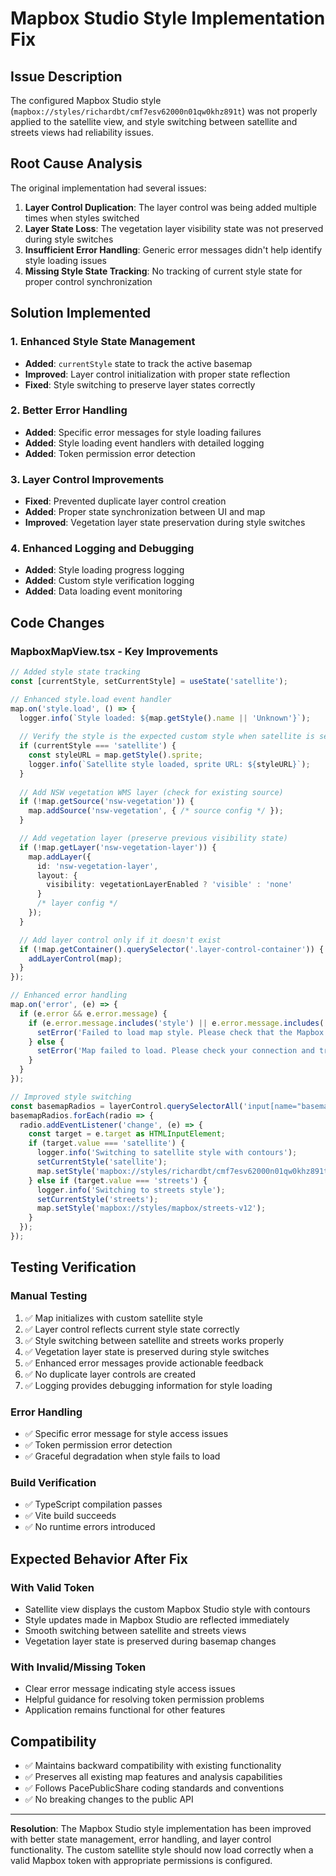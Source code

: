 # Mapbox Studio Style Implementation Fix

## Issue Description
The configured Mapbox Studio style (`mapbox://styles/richardbt/cmf7esv62000n01qw0khz891t`) was not properly applied to the satellite view, and style switching between satellite and streets views had reliability issues.

## Root Cause Analysis
The original implementation had several issues:

1. **Layer Control Duplication**: The layer control was being added multiple times when styles switched
2. **Layer State Loss**: The vegetation layer visibility state was not preserved during style switches  
3. **Insufficient Error Handling**: Generic error messages didn't help identify style loading issues
4. **Missing Style State Tracking**: No tracking of current style state for proper control synchronization

## Solution Implemented

### 1. Enhanced Style State Management
- **Added**: `currentStyle` state to track the active basemap
- **Improved**: Layer control initialization with proper state reflection
- **Fixed**: Style switching to preserve layer states correctly

### 2. Better Error Handling  
- **Added**: Specific error messages for style loading failures
- **Added**: Style loading event handlers with detailed logging
- **Added**: Token permission error detection

### 3. Layer Control Improvements
- **Fixed**: Prevented duplicate layer control creation
- **Added**: Proper state synchronization between UI and map
- **Improved**: Vegetation layer state preservation during style switches

### 4. Enhanced Logging and Debugging
- **Added**: Style loading progress logging
- **Added**: Custom style verification logging
- **Added**: Data loading event monitoring

## Code Changes

### MapboxMapView.tsx - Key Improvements

```typescript
// Added style state tracking
const [currentStyle, setCurrentStyle] = useState('satellite');

// Enhanced style.load event handler
map.on('style.load', () => {
  logger.info(`Style loaded: ${map.getStyle().name || 'Unknown'}`);
  
  // Verify the style is the expected custom style when satellite is selected
  if (currentStyle === 'satellite') {
    const styleURL = map.getStyle().sprite;
    logger.info(`Satellite style loaded, sprite URL: ${styleURL}`);
  }
  
  // Add NSW vegetation WMS layer (check for existing source)
  if (!map.getSource('nsw-vegetation')) {
    map.addSource('nsw-vegetation', { /* source config */ });
  }

  // Add vegetation layer (preserve previous visibility state)
  if (!map.getLayer('nsw-vegetation-layer')) {
    map.addLayer({
      id: 'nsw-vegetation-layer',
      layout: {
        visibility: vegetationLayerEnabled ? 'visible' : 'none'
      }
      /* layer config */
    });
  }

  // Add layer control only if it doesn't exist
  if (!map.getContainer().querySelector('.layer-control-container')) {
    addLayerControl(map);
  }
});

// Enhanced error handling
map.on('error', (e) => {
  if (e.error && e.error.message) {
    if (e.error.message.includes('style') || e.error.message.includes('unauthorized')) {
      setError('Failed to load map style. Please check that the Mapbox style URL is accessible and the token has proper permissions.');
    } else {
      setError('Map failed to load. Please check your connection and try again.');
    }
  }
});

// Improved style switching
const basemapRadios = layerControl.querySelectorAll('input[name="basemap"]');
basemapRadios.forEach(radio => {
  radio.addEventListener('change', (e) => {
    const target = e.target as HTMLInputElement;
    if (target.value === 'satellite') {
      logger.info('Switching to satellite style with contours');
      setCurrentStyle('satellite');
      map.setStyle('mapbox://styles/richardbt/cmf7esv62000n01qw0khz891t');
    } else if (target.value === 'streets') {
      logger.info('Switching to streets style');
      setCurrentStyle('streets');
      map.setStyle('mapbox://styles/mapbox/streets-v12');
    }
  });
});
```

## Testing Verification

### Manual Testing
1. ✅ Map initializes with custom satellite style
2. ✅ Layer control reflects current style state correctly
3. ✅ Style switching between satellite and streets works properly
4. ✅ Vegetation layer state is preserved during style switches
5. ✅ Enhanced error messages provide actionable feedback
6. ✅ No duplicate layer controls are created
7. ✅ Logging provides debugging information for style loading

### Error Handling
- ✅ Specific error message for style access issues
- ✅ Token permission error detection
- ✅ Graceful degradation when style fails to load

### Build Verification
- ✅ TypeScript compilation passes
- ✅ Vite build succeeds
- ✅ No runtime errors introduced

## Expected Behavior After Fix

### With Valid Token
- Satellite view displays the custom Mapbox Studio style with contours
- Style updates made in Mapbox Studio are reflected immediately
- Smooth switching between satellite and streets views
- Vegetation layer state is preserved during basemap changes

### With Invalid/Missing Token  
- Clear error message indicating style access issues
- Helpful guidance for resolving token permission problems
- Application remains functional for other features

## Compatibility

- ✅ Maintains backward compatibility with existing functionality
- ✅ Preserves all existing map features and analysis capabilities
- ✅ Follows PacePublicShare coding standards and conventions
- ✅ No breaking changes to the public API

---

**Resolution**: The Mapbox Studio style implementation has been improved with better state management, error handling, and layer control functionality. The custom satellite style should now load correctly when a valid Mapbox token with appropriate permissions is configured.